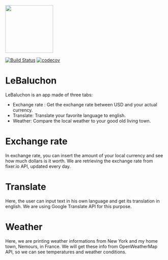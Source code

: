 <img src="https://upload.wikimedia.org/wikipedia/fr/0/0d/Logo_OpenClassrooms.png" width="150" height="150" />

[![Build Status](https://travis-ci.com/kcourtois/LeBaluchon.svg?branch=master)](https://travis-ci.com/kcourtois/LeBaluchon) [![codecov](https://codecov.io/gh/kcourtois/LeBaluchon/branch/master/graph/badge.svg)](https://codecov.io/gh/kcourtois/LeBaluchon)

# LeBaluchon

LeBaluchon is an app made of three tabs:
- Exchange rate : Get the exchange rate between USD and your actual currency.
- Translate: Translate your favorite language to english.
- Weather: Compare the local weather to your good old living town.

# Exchange rate

In exchange rate, you can insert the amount of your local currency and see how much dollars is it worth.
We are retrieving the exchange rate from fixer.io API, updated every day.

# Translate

Here, the user can input text in his own language and get its translation in english.
We are using Google Translate API for this purpose.

# Weather

Here, we are printing weather informations from New York and my home town, Nemours, in France.
We will get these info from OpenWeatherMap API, so we can see temperatures and weather conditions.